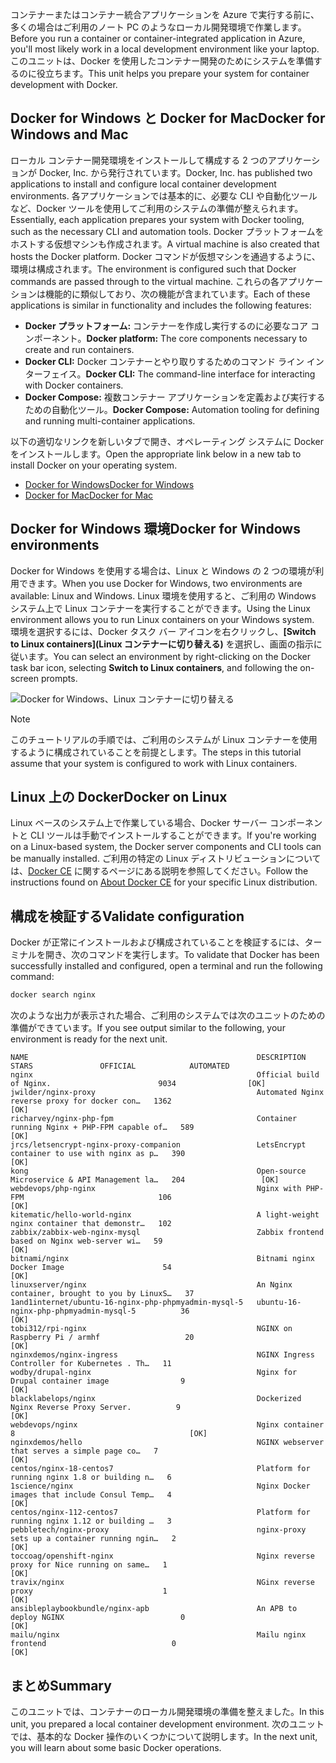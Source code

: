 <span data-ttu-id="81fa2-101">コンテナーまたはコンテナー統合アプリケーションを Azure で実行する前に、多くの場合はご利用のノート PC のようなローカル開発環境で作業します。</span><span class="sxs-lookup"><span data-stu-id="81fa2-101">Before you run a container or container-integrated application in Azure, you'll most likely work in a local development environment like your laptop.</span></span> <span data-ttu-id="81fa2-102">このユニットは、Docker を使用したコンテナー開発のためにシステムを準備するのに役立ちます。</span><span class="sxs-lookup"><span data-stu-id="81fa2-102">This unit helps you prepare your system for container development with Docker.</span></span>

## <a name="docker-for-windows-and-mac"></a><span data-ttu-id="81fa2-103">Docker for Windows と Docker for Mac</span><span class="sxs-lookup"><span data-stu-id="81fa2-103">Docker for Windows and Mac</span></span>

<span data-ttu-id="81fa2-104">ローカル コンテナー開発環境をインストールして構成する 2 つのアプリケーションが Docker, Inc. から発行されています。</span><span class="sxs-lookup"><span data-stu-id="81fa2-104">Docker, Inc. has published two applications to install and configure local container development environments.</span></span> <span data-ttu-id="81fa2-105">各アプリケーションでは基本的に、必要な CLI や自動化ツールなど、Docker ツールを使用してご利用のシステムの準備が整えられます。</span><span class="sxs-lookup"><span data-stu-id="81fa2-105">Essentially, each application prepares your system with Docker tooling, such as the necessary CLI and automation tools.</span></span> <span data-ttu-id="81fa2-106">Docker プラットフォームをホストする仮想マシンも作成されます。</span><span class="sxs-lookup"><span data-stu-id="81fa2-106">A virtual machine is also created that hosts the Docker platform.</span></span> <span data-ttu-id="81fa2-107">Docker コマンドが仮想マシンを通過するように、環境は構成されます。</span><span class="sxs-lookup"><span data-stu-id="81fa2-107">The environment is configured such that Docker commands are passed through to the virtual machine.</span></span> <span data-ttu-id="81fa2-108">これらの各アプリケーションは機能的に類似しており、次の機能が含まれています。</span><span class="sxs-lookup"><span data-stu-id="81fa2-108">Each of these applications is similar in functionality and includes the following features:</span></span>

- <span data-ttu-id="81fa2-109">**Docker プラットフォーム:** コンテナーを作成し実行するのに必要なコア コンポーネント。</span><span class="sxs-lookup"><span data-stu-id="81fa2-109">**Docker platform:** The core components necessary to create and run containers.</span></span>
- <span data-ttu-id="81fa2-110">**Docker CLI:** Docker コンテナーとやり取りするためのコマンド ライン インターフェイス。</span><span class="sxs-lookup"><span data-stu-id="81fa2-110">**Docker CLI:** The command-line interface for interacting with Docker containers.</span></span>
- <span data-ttu-id="81fa2-111">**Docker Compose:** 複数コンテナー アプリケーションを定義および実行するための自動化ツール。</span><span class="sxs-lookup"><span data-stu-id="81fa2-111">**Docker Compose:** Automation tooling for defining and running multi-container applications.</span></span>

<span data-ttu-id="81fa2-112">以下の適切なリンクを新しいタブで開き、オペレーティング システムに Docker をインストールします。</span><span class="sxs-lookup"><span data-stu-id="81fa2-112">Open the appropriate link below in a new tab to install Docker on your operating system.</span></span> 

- [<span data-ttu-id="81fa2-113">Docker for Windows</span><span class="sxs-lookup"><span data-stu-id="81fa2-113">Docker for Windows</span></span>](https://www.docker.com/docker-windows)
- [<span data-ttu-id="81fa2-114">Docker for Mac</span><span class="sxs-lookup"><span data-stu-id="81fa2-114">Docker for Mac</span></span>](https://www.docker.com/docker-mac)

## <a name="docker-for-windows-environments"></a><span data-ttu-id="81fa2-115">Docker for Windows 環境</span><span class="sxs-lookup"><span data-stu-id="81fa2-115">Docker for Windows environments</span></span>

<span data-ttu-id="81fa2-116">Docker for Windows を使用する場合は、Linux と Windows の 2 つの環境が利用できます。</span><span class="sxs-lookup"><span data-stu-id="81fa2-116">When you use Docker for Windows, two environments are available: Linux and Windows.</span></span> <span data-ttu-id="81fa2-117">Linux 環境を使用すると、ご利用の Windows システム上で Linux コンテナーを実行することができます。</span><span class="sxs-lookup"><span data-stu-id="81fa2-117">Using the Linux environment allows you to run Linux containers on your Windows system.</span></span> <span data-ttu-id="81fa2-118">環境を選択するには、Docker タスク バー アイコンを右クリックし、**[Switch to Linux containers]\(Linux コンテナーに切り替える\)** を選択し、画面の指示に従います。</span><span class="sxs-lookup"><span data-stu-id="81fa2-118">You can select an environment by right-clicking on the Docker task bar icon, selecting **Switch to Linux containers**, and following the on-screen prompts.</span></span>

![Docker for Windows、Linux コンテナーに切り替える](../media-draft/2-docker-linux.png)

> [!NOTE]
> <span data-ttu-id="81fa2-120">このチュートリアルの手順では、ご利用のシステムが Linux コンテナーを使用するように構成されていることを前提とします。</span><span class="sxs-lookup"><span data-stu-id="81fa2-120">The steps in this tutorial assume that your system is configured to work with Linux containers.</span></span>

## <a name="docker-on-linux"></a><span data-ttu-id="81fa2-121">Linux 上の Docker</span><span class="sxs-lookup"><span data-stu-id="81fa2-121">Docker on Linux</span></span>

<span data-ttu-id="81fa2-122">Linux ベースのシステム上で作業している場合、Docker サーバー コンポーネントと CLI ツールは手動でインストールすることができます。</span><span class="sxs-lookup"><span data-stu-id="81fa2-122">If you're working on a Linux-based system, the Docker server components and CLI tools can be manually installed.</span></span> <span data-ttu-id="81fa2-123">ご利用の特定の Linux ディストリビューションについては、[Docker CE](https://docs.docker.com/install/#server) に関するページにある説明を参照してください。</span><span class="sxs-lookup"><span data-stu-id="81fa2-123">Follow the instructions found on [About Docker CE](https://docs.docker.com/install/#server) for your specific Linux distribution.</span></span>

## <a name="validate-configuration"></a><span data-ttu-id="81fa2-124">構成を検証する</span><span class="sxs-lookup"><span data-stu-id="81fa2-124">Validate configuration</span></span>

<span data-ttu-id="81fa2-125">Docker が正常にインストールおよび構成されていることを検証するには、ターミナルを開き、次のコマンドを実行します。</span><span class="sxs-lookup"><span data-stu-id="81fa2-125">To validate that Docker has been successfully installed and configured, open a terminal and run the following command:</span></span>

```bash
docker search nginx
```

<span data-ttu-id="81fa2-126">次のような出力が表示された場合、ご利用のシステムでは次のユニットのための準備ができています。</span><span class="sxs-lookup"><span data-stu-id="81fa2-126">If you see output similar to the following, your environment is ready for the next unit.</span></span>

```output
NAME                                                   DESCRIPTION                                     STARS               OFFICIAL            AUTOMATED
nginx                                                  Official build of Nginx.                        9034                [OK]
jwilder/nginx-proxy                                    Automated Nginx reverse proxy for docker con…   1362                                    [OK]
richarvey/nginx-php-fpm                                Container running Nginx + PHP-FPM capable of…   589                                     [OK]
jrcs/letsencrypt-nginx-proxy-companion                 LetsEncrypt container to use with nginx as p…   390                                     [OK]
kong                                                   Open-source Microservice & API Management la…   204                 [OK]
webdevops/php-nginx                                    Nginx with PHP-FPM                              106                                     [OK]
kitematic/hello-world-nginx                            A light-weight nginx container that demonstr…   102
zabbix/zabbix-web-nginx-mysql                          Zabbix frontend based on Nginx web-server wi…   59                                      [OK]
bitnami/nginx                                          Bitnami nginx Docker Image                      54                                      [OK]
linuxserver/nginx                                      An Nginx container, brought to you by LinuxS…   37
1and1internet/ubuntu-16-nginx-php-phpmyadmin-mysql-5   ubuntu-16-nginx-php-phpmyadmin-mysql-5          36                                      [OK]
tobi312/rpi-nginx                                      NGINX on Raspberry Pi / armhf                   20                                      [OK]
nginxdemos/nginx-ingress                               NGINX Ingress Controller for Kubernetes . Th…   11
wodby/drupal-nginx                                     Nginx for Drupal container image                9                                       [OK]
blacklabelops/nginx                                    Dockerized Nginx Reverse Proxy Server.          9                                       [OK]
webdevops/nginx                                        Nginx container                                 8                                       [OK]
nginxdemos/hello                                       NGINX webserver that serves a simple page co…   7                                       [OK]
centos/nginx-18-centos7                                Platform for running nginx 1.8 or building n…   6
1science/nginx                                         Nginx Docker images that include Consul Temp…   4                                       [OK]
centos/nginx-112-centos7                               Platform for running nginx 1.12 or building …   3
pebbletech/nginx-proxy                                 nginx-proxy sets up a container running ngin…   2                                       [OK]
toccoag/openshift-nginx                                Nginx reverse proxy for Nice running on same…   1                                       [OK]
travix/nginx                                           NGinx reverse proxy                             1                                       [OK]
ansibleplaybookbundle/nginx-apb                        An APB to deploy NGINX                          0                                       [OK]
mailu/nginx                                            Mailu nginx frontend                            0                                       [OK]
```

## <a name="summary"></a><span data-ttu-id="81fa2-127">まとめ</span><span class="sxs-lookup"><span data-stu-id="81fa2-127">Summary</span></span>

<span data-ttu-id="81fa2-128">このユニットでは、コンテナーのローカル開発環境の準備を整えました。</span><span class="sxs-lookup"><span data-stu-id="81fa2-128">In this unit, you prepared a local container development environment.</span></span> <span data-ttu-id="81fa2-129">次のユニットでは、基本的な Docker 操作のいくつかについて説明します。</span><span class="sxs-lookup"><span data-stu-id="81fa2-129">In the next unit, you will learn about some basic Docker operations.</span></span>